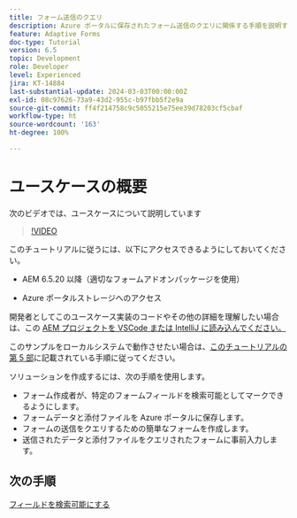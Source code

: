 ```yaml
---
title: フォーム送信のクエリ
description: Azure ポータルに保存されたフォーム送信のクエリに関係する手順を説明するマルチパートチュートリアル
feature: Adaptive Forms
doc-type: Tutorial
version: 6.5
topic: Development
role: Developer
level: Experienced
jira: KT-14884
last-substantial-update: 2024-03-03T00:00:00Z
exl-id: 08c97626-73a9-43d2-955c-b97fbb5f2e9a
source-git-commit: ff4f214758c9c5055215e75ee39d78203cf5cbaf
workflow-type: ht
source-wordcount: '163'
ht-degree: 100%

---
```


# ユースケースの概要

次のビデオでは、ユースケースについて説明しています

>[!VIDEO](https://video.tv.adobe.com/v/3427096?learn=on)


このチュートリアルに従うには、以下にアクセスできるようにしておいてください。

* AEM 6.5.20 以降（適切なフォームアドオンパッケージを使用）

* Azure ポータルストレージへのアクセス



開発者としてこのユースケース実装のコードやその他の詳細を理解したい場合は、この [AEM プロジェクトを VSCode または IntelliJ に読み込んでください。](assets/azuredemoproject.zip)

このサンプルをローカルシステムで動作させたい場合は、[このチュートリアルの第 5 部](./part5.md)に記載されている手順に従ってください。

ソリューションを作成するには、次の手順を使用します。

* フォーム作成者が、特定のフォームフィールドを検索可能としてマークできるようにします。
* フォームデータと添付ファイルを Azure ポータルに保存します。
* フォームの送信をクエリするための簡単なフォームを作成します。
* 送信されたデータと添付ファイルをクエリされたフォームに事前入力します。

## 次の手順

[フィールドを検索可能にする](./part1.md)
